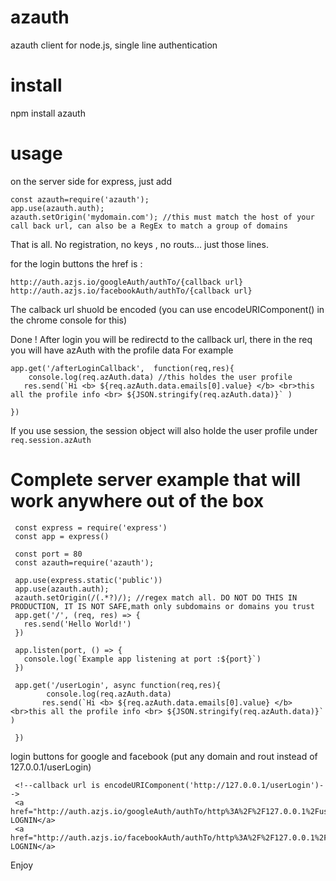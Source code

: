 # azauth
azauth client for node.js, single line authentication

# install 

npm install azauth

# usage

  
  
  on the server side for express, just add
  
  ```
  const azauth=require('azauth');
  app.use(azauth.auth);
  azauth.setOrigin('mydomain.com'); //this must match the host of your call back url, can also be a RegEx to match a group of domains
  ```

  That is all. 
  No registration, no keys , no routs... just those lines.
  
  for the login buttons the href is :
   ```
   http://auth.azjs.io/googleAuth/authTo/{callback url} 
   http://auth.azjs.io/facebookAuth/authTo/{callback url}
   ```
   
   The calback url shuold be encoded (you can use  encodeURIComponent() in the chrome console for this)
   
   Done !
   After login you will be redirectd to the callback url, there in the req you will have azAuth with the profile data
   For example 
   ```
   app.get('/afterLoginCallback',  function(req,res){
       console.log(req.azAuth.data) //this holdes the user profile  
      res.send(`Hi <b> ${req.azAuth.data.emails[0].value} </b> <br>this all the profile info <br> ${JSON.stringify(req.azAuth.data)}` )

})

   ```
   
   If you use session, the session object will also holde the user profile under ```req.session.azAuth```
   
   # Complete server example that will work anywhere out of the box 
   ```
    const express = require('express')
    const app = express()

    const port = 80
    const azauth=require('azauth');

    app.use(express.static('public'))
    app.use(azauth.auth);
    azauth.setOrigin(/(.*?)/); //regex match all. DO NOT DO THIS IN PRODUCTION, IT IS NOT SAFE,math only subdomains or domains you trust
    app.get('/', (req, res) => {
      res.send('Hello World!')
    })

    app.listen(port, () => {
      console.log(`Example app listening at port :${port}`)
    })

    app.get('/userLogin', async function(req,res){
           console.log(req.azAuth.data) 
          res.send(`Hi <b> ${req.azAuth.data.emails[0].value} </b> <br>this all the profile info <br> ${JSON.stringify(req.azAuth.data)}` )

    })

   ```
   
   login buttons for google and facebook (put any domain and rout instead of  127.0.0.1/userLogin)

   
   ```
    <!--callback url is encodeURIComponent('http://127.0.0.1/userLogin')-->   
    <a href="http://auth.azjs.io/googleAuth/authTo/http%3A%2F%2F127.0.0.1%2FuserLogin">GOOLLE LOGNIN</a>
    <a href="http://auth.azjs.io/facebookAuth/authTo/http%3A%2F%2F127.0.0.1%2FuserLogin">facebook LOGNIN</a>
   ```
    
   Enjoy 
   
